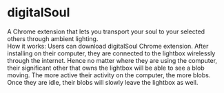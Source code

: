 # digitalSoul
A Chrome extension that lets you transport your soul to your selected others through ambient lighting.
<br>
How it works:
Users can download digitalSoul Chrome extension. After installing on their computer, they are connected to the lightbox wirelessly through the internet. Hence no matter where they are using the computer, their significant other that owns the lightbox will be able to see a blob moving. The more active their activity on the computer, the more blobs. Once they are idle, their blobs will slowly leave the lightbox as well. 